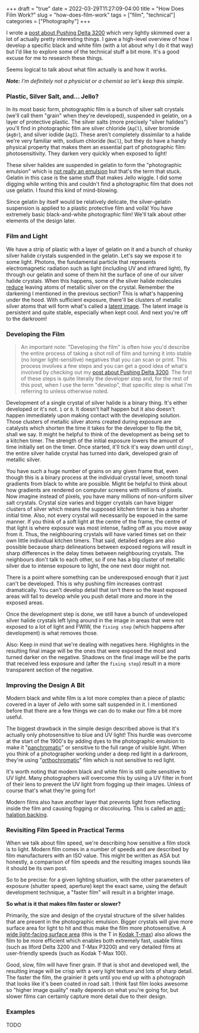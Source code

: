 +++
draft = "true"
date = 2022-03-29T11:27:09-04:00
title = "How Does Film Work?"
slug = "how-does-film-work"
tags = ["film", "technical"]
categories = ["Photography"]
+++

I wrote a
[post about Pushing Delta 3200](/posts/pushing-delta-3200/)
which very lightly skimmed over a lot of actually pretty interesting things.
I gave a high-level overview of how I develop a specific black and white film
(with a lot about why I do it that way) but I'd like to
explore some of the technical stuff a bit more. It's a good excuse for me to
research these things.

Seems logical to talk about what film actually is and how it works.

_**Note:** I'm definitely not a physicist or a chemist so let's keep this simple._

### Plastic, Silver Salt, and... Jello?

In its most basic form, photographic film is a bunch of silver salt crystals
(we'll call them "grain" when they're developed),
suspended in gelatin, on a layer of protective plastic. The silver salts
(more precisely "silver halides") you'll find in photographic film are
silver chloride (`AgCl`), silver bromide (`AgBr`), and silver iodide (`AgI`).
These aren't completely dissimilar to a halide we're very familiar with,
sodium chloride (`NaCl`), but they do have a handy physical property that
makes them an essential part of photographic film: photosensitivity. They
darken very quickly when exposed to light!

These silver halides are suspended in gelatin to form the "photographic
emulsion" which is
[not really an emulsion](https://en.wikipedia.org/wiki/Sol_(colloid))
but that's the term that stuck. Gelatin in this case is the same stuff
that makes Jello wiggle. I did some digging while writing this and couldn't
find a photographic film that does not use gelatin. I found this kind of
mind-blowing.

Since gelatin by itself would be relatively delicate, the silver-gelatin
suspension is applied to a plastic protective film and voilà! You have
extremely basic black-and-white photographic film!
We'll talk about other elements of the design later.

### Film and Light

We have a strip of plastic with a layer of gelatin on it and a bunch of
chunky silver halide crystals suspended in the gelatin.
Let's say we expose it to some light. Photons, the fundamental particle that represents
electromagnetic radiation such as light (including UV and infrared light),
fly through our gelatin and some of them hit the surface of one of our silver
halide crystals.
When this happens, some of the silver halide molecules
[reduce](https://en.wikipedia.org/wiki/Organic_redox_reaction)
leaving atoms of metallic silver on the crystal. Remember the darkening I
mentioned in the previous section? This is what's happening under the hood.
With sufficient exposure, there'll be clusters of metallic silver atoms
that will form what's called a
[latent image](https://en.wikipedia.org/wiki/Latent_image).
The latent image is persistent and quite stable, especially when kept cool.
And next you're off to the darkroom!

### Developing the Film

> An important note:
> "Developing the film" is often how you'd describe the entire process of taking
> a shot roll of film and turning it into stable (no longer light-sensitive)
> negatives that you can scan or print. This process involves a few steps and
> you can get a good idea of what's involved by checking out my
> [post about Pushing Delta 3200](/posts/pushing-delta-3200/).
> The first of these steps is quite literally the developer step and, for the
> rest of this post, when I use the term "develop", that specific step is what
> I'm referring to unless otherwise noted.

Development of a single crystal of silver halide is a binary thing. It's either
developed or it's not. `1` or `0`. It doesn't half happen but it also doesn't
happen immediately upon making contact with the developing solution.
Those clusters of metallic silver atoms created during exposure are catalysts
which shorten the
time it takes for the developer to flip the bit, shall we say.
It might he helpful to think of the development as being set to a kitchen timer.
The strength of the initial exposure lowers the amount of time initially set on the
timer. Once started, it'll tick it's way down until `ding!`, the entire silver
halide crystal has turned into dark, developed grain of metallic silver.

You have such a huge number of grains on any given frame that, even though
this is a binary process at the individual crystal level, smooth tonal gradients
from black to white are possible. Might be helpful to think about how gradients
are rendered on computer screens with millions of pixels. Now imagine instead of
pixels, you have many millions of non-uniform silver salt crystals.
Crystal size varies and bigger crystals can have bigger clusters
of silver which means the supposed kitchen timer is has a shorter initial time.
Also, not every crystal will necessarily be exposed in the same manner. If you
think of a soft light at the centre of the frame, the centre of that light is
where exposure was most intense, fading off as you move away from it. Thus, the
neighbouring crystals will have varied times set on their own little individual
kitchen timers. That said, detailed edges are also possible because sharp
delineations between exposed regions will result in sharp differences in the
delay times between neighbouring crystals. The neighbours don't talk to each
other, so if one has a big cluster of metallic silver due to intense exposure to
light, the one next door might not.

There is a point where something can be underexposed enough that it just can't
be developed. This is why pushing
film increases contrast dramatically. You can't develop detail that isn't there
so the least exposed areas will fail to develop while you push detail more and
more in the exposed areas.

Once the development step is done, we still have a bunch of undeveloped
silver halide crystals left lying around in the image in areas that were
not exposed to a lot of light and FWIW, the `fixing step`
(which happens after development) is what removes those.

Also: Keep in mind that we're dealing with negatives here. Highlights in the
resulting final image will be the ones that were exposed the most and turned
darker on the negative.
Shadows on the final image will be the parts that received less exposure
and (after the `fixing step`) result in a more transparent section of the negative.

### Improving the Design A Bit

Modern black and white film is a lot more complex than a piece of plastic
covered in a layer of Jello with some salt suspended in it. I mentioned before
that there are a few things we can do to make our film a bit more useful.

The biggest drawback in the simple design described above is that it's
actually only photosensitive to blue and UV light! This hurdle was overcome
at the start of the 1900's by adding dyes to the photographic emulsion to
make it
"[panchromatic](https://en.wikipedia.org/wiki/Panchromatic_film)"
or sensitive to the full range of visible light.
When you think of a photographer working under a deep red light in a
darkroom, they're using
"[orthochromatic](https://en.wikipedia.org/wiki/Orthochromasia)"
film which is not sensitive to red light.

It's worth noting that modern black and white film is still quite sensitive to
UV light. Many photographers will overcome this by using a UV filter in front
of their lens to prevent the UV light from fogging up their images. Unless
of course that's what they're going for!

Modern films also have another layer that prevents light from
reflecting inside the film and causing fogging or discolouring. This is
called an
[anti-halation backing](https://en.wikipedia.org/wiki/Anti-halation_backing).

### Revisiting Film Speed in Practical Terms

When we talk about film speed, we're describing how sensitive a film stock
is to light. Modern film comes in a number of speeds and are described
by film manufacturers with an ISO value. This might be written as ASA
but honestly, a comparison of film speeds and the resulting images sounds
like it should be its own post.

So to be precise: for a given lighting situation, with the other parameters
of exposure (shutter speed, aperture) kept the exact same, using the default
development technique, a "faster film" will result in a brighter image.

**So what is it that makes film faster or slower?**

Primarily, the size and design of the crystal structure of the silver
halides that are present in the photographic emulsion. Bigger crystals will
give more surface area for light to hit and thus make the film more
photosensitive. A
[wide light-facing surface area](https://en.wikipedia.org/wiki/Tabular-grain_film)
(this is the T in
[Kodak T-max](https://en.wikipedia.org/wiki/Kodak_T-MAX))
also allows the film to be more efficient which enables both extremely fast, usable
films (such as Ilford Delta 3200 and T-Max P3200) and very detailed films at
user-friendly speeds (such as Kodak T-Max 100).

Good, slow, film will have finer grain. If that is shot
and developed well, the resulting image will be crisp with a very light texture and
lots of sharp detail. The faster the film, the grainier it gets until you end
up with a photograph that looks like it's been coated in road salt. I think
fast film looks awesome so "higher image quality" really depends on what you're
going for, but slower films can certainly capture more detail due to their design.

### Examples

TODO
